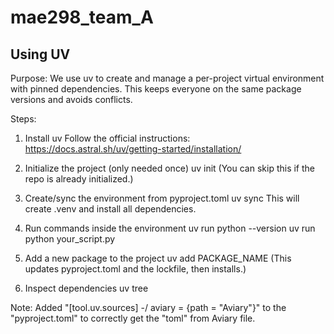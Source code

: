 # mae298_team_A
## Using UV

Purpose:
We use uv to create and manage a per-project virtual environment with pinned dependencies. This keeps everyone on the same package versions and avoids conflicts.

Steps:
1. Install uv
Follow the official instructions:
https://docs.astral.sh/uv/getting-started/installation/

2. Initialize the project (only needed once)
uv init
(You can skip this if the repo is already initialized.)

3. Create/sync the environment from pyproject.toml
uv sync
This will create .venv and install all dependencies.

4. Run commands inside the environment
uv run python --version
uv run python your_script.py

5. Add a new package to the project
uv add PACKAGE_NAME
(This updates pyproject.toml and the lockfile, then installs.)

6. Inspect dependencies
uv tree

Note: Added "[tool.uv.sources] -/ aviary = {path = "Aviary"}" to the "pyproject.toml" to correctly get the "toml" from Aviary file.